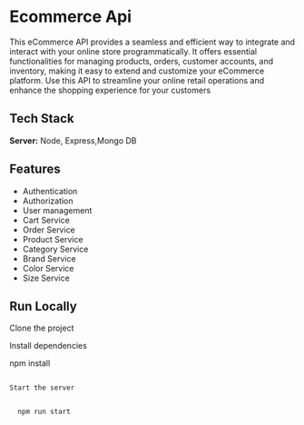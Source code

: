 
# Ecommerce Api

This eCommerce API provides a seamless and efficient way to integrate and interact with your online store programmatically. It offers essential functionalities for managing products, orders, customer accounts, and inventory, making it easy to extend and customize your eCommerce platform. Use this API to streamline your online retail operations and enhance the shopping experience for your customers
## Tech Stack


**Server:** Node, Express,Mongo DB


## Features

- Authentication
- Authorization
- User management
- Cart Service
- Order Service
- Product Service
- Category Service
- Brand Service
- Color Service
- Size Service


## Run Locally

Clone the project


Install dependencies

  npm install
```

Start the server


  npm run start
```

